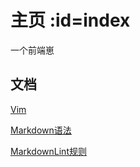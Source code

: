 # 主页 :id=index <!-- {docsify-ignore-all} -->

一个前端崽

## 文档

<!-- [Html](html/) -->

<!-- [Html5](html5/) -->

<!-- [git](git-docs/) -->

<!-- [Css](css/) -->

[Vim](vim-docs/)

[Markdown语法](markdown/)

[MarkdownLint规则](markdown-lint/)

